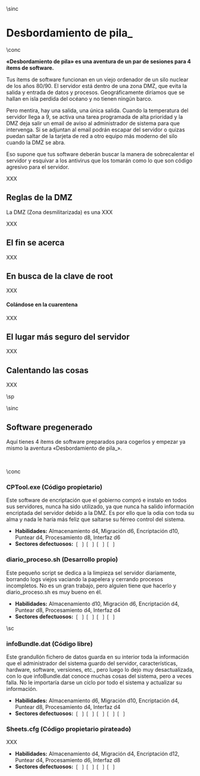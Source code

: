 \sinc

# Desbordamiento de pila_

\conc

**«Desbordamiento de pila» es una aventura de un par de sesiones para 4 ítems de software.**

Tus ítems de software funcionan en un viejo ordenador de un silo nuclear de los años 80/90. El servidor está dentro de una zona DMZ, que evita la salida y entrada de datos y procesos. Geográficamente diríamos que se hallan en isla perdida del océano y no tienen ningún barco.

Pero mentira, hay una salida, una única salida. Cuando la temperatura del servidor llega a 9, se activa una tarea programada de alta prioridad y la DMZ deja salir un email de aviso al administrador de sistema para que intervenga. Si se adjuntan al email podrán escapar del servidor o quizas puedan saltar de la tarjeta de red a otro equipo más moderno del silo cuando la DMZ se abra.

Eso supone que tus software deberán buscar la manera de sobrecalentar el servidor y esquivar a los antivirus que los tomarán como lo que son código agresivo para el servidor.

XXX

## Reglas de la DMZ

La DMZ (Zona desmilitarizada) es una XXX

XXX

## El fin se acerca

XXX

## En busca de la clave de root

XXX

#### Colándose en la cuarentena

XXX

## El lugar más seguro del servidor

XXX

## Calentando las cosas

XXX

\sp

\sinc

## Software pregenerado

Aquí tienes 4 ítems de software preparados para cogerlos y empezar ya mismo la aventura «Desbordamiento de pila_».

&nbsp;

\conc

### CPTool.exe (Código propietario)

Este software de encriptación que el gobierno compró e instalo en todos sus servidores, nunca ha sido utilizado, ya que nunca ha salido información encriptada del servidor debido a la DMZ. Es por ello que la odia con toda su alma y nada le haría más feliz que saltarse su férreo control del sistema.

* **Habilidades:** Almacenamiento d4, Migración d6, Encriptación d10, Puntear d4, Procesamiento d8, Interfaz d6
* **Sectores defectuosos:** ❲ ❳❲ ❳❲ ❳❲ ❳

### diario_proceso.sh (Desarrollo propio)

Este pequeño script se dedica a la limpieza sel servidor diariamente, borrando logs viejos vaciando la papelera y cerrando procesos incompletos. No es un gran trabajo, pero alguien tiene que hacerlo y diario_proceso.sh es muy bueno en él.

* **Habilidades:** Almacenamiento d10, Migración d6, Encriptación d4, Puntear d8, Procesamiento d4, Interfaz d4
* **Sectores defectuosos:** ❲ ❳❲ ❳❲ ❳❲ ❳

\sc

### infoBundle.dat (Código libre)

Este grandullón fichero de datos guarda en su interior toda la información que el administrador del sistema guardo del servidor, características, hardware, software, versiones, etc., pero luego lo dejo muy desactualizada, con lo que infoBundle.dat conoce muchas cosas del sistema, pero a veces falla. No le importaría darse un ciclo por todo el sistema y actualizar su información. 

* **Habilidades:** Almacenamiento d6, Migración d10, Encriptación d4, Puntear d8, Procesamiento d4, Interfaz d4
* **Sectores defectuosos:** ❲ ❳❲ ❳❲ ❳❲ ❳❲ ❳

### Sheets.cfg (Código propietario pirateado)

XXX

* **Habilidades:** Almacenamiento d4, Migración d4, Encriptación d12, Puntear d4, Procesamiento d6, Interfaz d8
* **Sectores defectuosos:** ❲ ❳❲ ❳❲ ❳❲ ❳